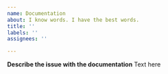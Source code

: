 ```yaml
---
name: Documentation
about: I know words. I have the best words. 
title: ''
labels: ''
assignees: ''

---
```


**Describe the issue with the documentation**
Text here
